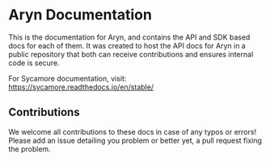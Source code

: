 # Aryn Documentation

This is the documentation for Aryn, and contains the API and SDK based docs for each of them. It was created to host the API docs for Aryn in a public repository that both can receive contributions and ensures internal code is secure.

For Sycamore documentation, visit: https://sycamore.readthedocs.io/en/stable/

## Contributions

We welcome all contributions to these docs in case of any typos or errors! Please add an issue detailing you problem or better yet, a pull request fixing the problem.
